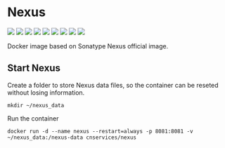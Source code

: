 # Nexus

[![](https://img.shields.io/docker/pulls/cnservices/nexus.svg)](https://hub.docker.com/r/cnservices/nexus/)
[![](hhttps://img.shields.io/docker/build/cnservices/nexus)](https://hub.docker.com/r/cnservices/nexus/)
[![](https://img.shields.io/docker/automated/cnservices/nexus)](https://hub.docker.com/r/cnservices/nexus/)
[![](https://img.shields.io/docker/stars/cnservices/nexus)](https://hub.docker.com/r/cnservices/nexus/)
[![](https://img.shields.io/github/license/cn-docker/nexus)](https://github.com/cn-docker/nexus)
[![](https://img.shields.io/github/issues/cn-docker/nexus)](https://github.com/cn-docker/nexus)
[![](https://img.shields.io/github/issues-closed/cn-docker/nexus)](https://github.com/cn-docker/nexus)
[![](https://img.shields.io/github/languages/code-size/cn-docker/nexus)](https://github.com/cn-docker/nexus)
[![](https://img.shields.io/github/repo-size/cn-docker/nexus)](https://github.com/cn-docker/nexus)

Docker image based on Sonatype Nexus official image.

## Start Nexus ##

Create a folder to store Nexus data files, so the container can be reseted without losing information.

    mkdir ~/nexus_data

Run the container

    docker run -d --name nexus --restart=always -p 8081:8081 -v ~/nexus_data:/nexus-data cnservices/nexus

